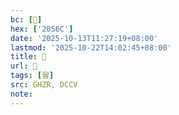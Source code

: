 ```yaml
---
bc: [𠕬]
hex: ['2056C']
date: '2025-10-13T11:27:19+08:00'
lastmod: '2025-10-22T14:02:45+08:00'
title: 󰖽
url: 󰖽
tags: [冒]
src: GHZR, DCCV
note:
---
```


